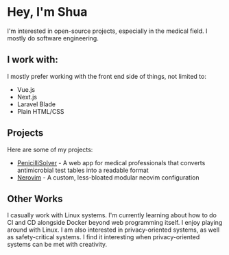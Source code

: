 # Hey, I'm Shua
I'm interested in open-source projects, especially in the medical field. I mostly do software engineering.

## I work with:

I mostly prefer working with the front end side of things, not limited to:
- Vue.js
- Next.js
- Laravel Blade
- Plain HTML/CSS

## Projects
Here are some of my projects:
- [PenicilliSolver](https://github.com/shua24/penicillisolver) - A web app for medical professionals that converts antimicrobial test tables into a readable format
- [Nerovim](https://github.com/shua24/nerovim) - A custom, less-bloated modular neovim configuration

## Other Works
I casually work with Linux systems. I'm currently learning about how to do CI and CD alongside Docker beyond web programming itself. I enjoy playing around
with Linux. I am also interested in privacy-oriented systems, as well as safety-critical systems. I find it interesting when privacy-oriented systems can be
met with creativity.
